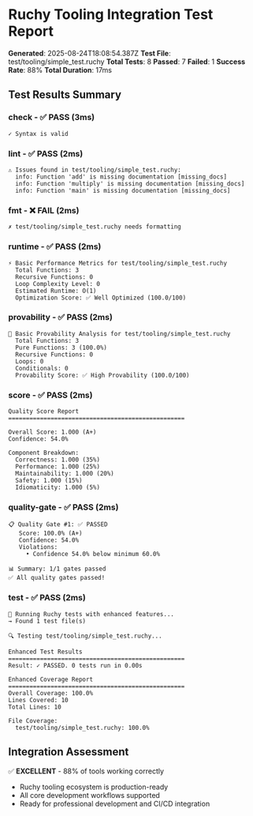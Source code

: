 
# Ruchy Tooling Integration Test Report

**Generated**: 2025-08-24T18:08:54.387Z
**Test File**: test/tooling/simple_test.ruchy
**Total Tests**: 8
**Passed**: 7
**Failed**: 1
**Success Rate**: 88%
**Total Duration**: 17ms

## Test Results Summary

### check - ✅ PASS (3ms)

```
✓ Syntax is valid
```

### lint - ✅ PASS (2ms)

```
⚠ Issues found in test/tooling/simple_test.ruchy:
  info: Function 'add' is missing documentation [missing_docs]
  info: Function 'multiply' is missing documentation [missing_docs]
  info: Function 'main' is missing documentation [missing_docs]
```

### fmt - ❌ FAIL (2ms)

```
✗ test/tooling/simple_test.ruchy needs formatting
```

### runtime - ✅ PASS (2ms)

```
⚡ Basic Performance Metrics for test/tooling/simple_test.ruchy
  Total Functions: 3
  Recursive Functions: 0
  Loop Complexity Level: 0
  Estimated Runtime: O(1)
  Optimization Score: ✅ Well Optimized (100.0/100)
```

### provability - ✅ PASS (2ms)

```
🔬 Basic Provability Analysis for test/tooling/simple_test.ruchy
  Total Functions: 3
  Pure Functions: 3 (100.0%)
  Recursive Functions: 0
  Loops: 0
  Conditionals: 0
  Provability Score: ✅ High Provability (100.0/100)
```

### score - ✅ PASS (2ms)

```
Quality Score Report
==================================================

Overall Score: 1.000 (A+)
Confidence: 54.0%

Component Breakdown:
  Correctness: 1.000 (35%)
  Performance: 1.000 (25%)
  Maintainability: 1.000 (20%)
  Safety: 1.000 (15%)
  Idiomaticity: 1.000 (5%)
```

### quality-gate - ✅ PASS (2ms)

```
📋 Quality Gate #1: ✅ PASSED
   Score: 100.0% (A+)
   Confidence: 54.0%
   Violations:
     • Confidence 54.0% below minimum 60.0%

📊 Summary: 1/1 gates passed
✅ All quality gates passed!
```

### test - ✅ PASS (2ms)

```
🧪 Running Ruchy tests with enhanced features...
→ Found 1 test file(s)

🔍 Testing test/tooling/simple_test.ruchy...

Enhanced Test Results
==================================================
Result: ✓ PASSED. 0 tests run in 0.00s

Enhanced Coverage Report
==================================================
Overall Coverage: 100.0%
Lines Covered: 10
Total Lines: 10

File Coverage:
  test/tooling/simple_test.ruchy: 100.0%
```


## Integration Assessment

✅ **EXCELLENT** - 88% of tools working correctly
- Ruchy tooling ecosystem is production-ready
- All core development workflows supported
- Ready for professional development and CI/CD integration
